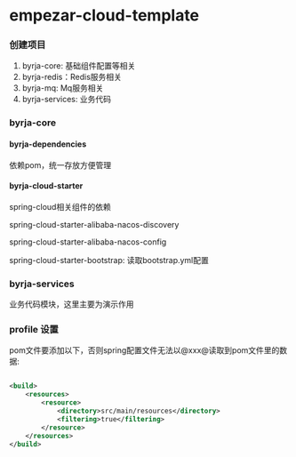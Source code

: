# empezar-cloud-template

### 创建项目

1. byrja-core: 基础组件配置等相关
2. byrja-redis：Redis服务相关
3. byrja-mq: Mq服务相关
4. byrja-services: 业务代码

### byrja-core

#### byrja-dependencies

依赖pom，统一存放方便管理

#### byrja-cloud-starter

spring-cloud相关组件的依赖

spring-cloud-starter-alibaba-nacos-discovery

spring-cloud-starter-alibaba-nacos-config

spring-cloud-starter-bootstrap: 读取bootstrap.yml配置

### byrja-services

业务代码模块，这里主要为演示作用

### profile 设置

pom文件要添加以下，否则spring配置文件无法以@xxx@读取到pom文件里的数据:

```xml

<build>
    <resources>
        <resource>
            <directory>src/main/resources</directory>
            <filtering>true</filtering>
        </resource>
    </resources>
</build>
```

